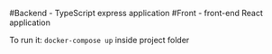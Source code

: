 #Backend - TypeScript express application
#Front - front-end React application

To run it:
`docker-compose up` inside project folder
